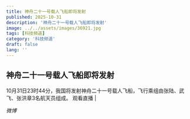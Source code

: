 ```yaml
---
title: 神舟二十一号载人飞船即将发射
published: 2025-10-31
description: '神舟二十一号载人飞船即将发射'
image: ../../assets/images/36921.jpg
tags: [科技频道]
category: '科技频道'
draft: false
lang: ''
---
```


## 神舟二十一号载人飞船即将发射

10月31日23时44分，我国将发射神舟二十一号载人飞船，飞行乘组由张陆、武飞、张洪章3名航天员组成。
观看直播
|

*微博*
